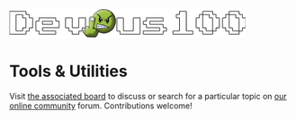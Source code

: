 <img src="/devious100.png" alt="Devious100.com" title="Devious100" width="420" height="55" />

# Tools & Utilities

Visit [the associated board](https://devious100.com/forum/base/tools) to discuss or search for a particular topic on [our online community](https://devious100.com) forum. Contributions welcome!